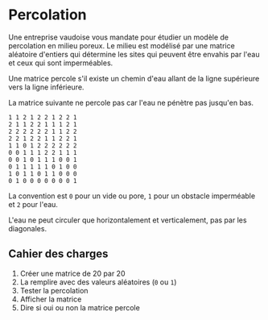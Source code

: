 # Percolation

Une entreprise vaudoise vous mandate pour étudier un modèle de percolation en milieu poreux. Le milieu est modélisé par une matrice aléatoire d'entiers qui détermine les sites qui peuvent être envahis par l'eau et ceux qui sont imperméables.

Une matrice percole s'il existe un chemin d'eau allant de la ligne supérieure vers la ligne inférieure.

La matrice suivante ne percole pas car l'eau ne pénètre pas jusqu'en bas.

```console
1 1 2 1 2 2 1 2 2 1
2 1 1 2 2 1 1 1 2 1
2 2 2 2 2 2 1 1 2 2
2 2 1 2 2 1 1 2 2 1
1 1 0 1 2 2 2 2 2 2
0 0 1 1 1 2 2 1 1 1
0 0 1 0 1 1 1 0 0 1
0 1 1 1 1 1 0 1 0 0
1 0 1 1 0 1 1 0 0 0
0 1 0 0 0 0 0 0 0 1
```

La convention est `0` pour un vide ou pore, `1` pour un obstacle imperméable et `2` pour l'eau.

L'eau ne peut circuler que horizontalement et verticalement, pas par les diagonales.

## Cahier des charges

1. Créer une matrice de 20 par 20
2. La remplire avec des valeurs aléatoires (`0` ou `1`)
3. Tester la percolation
4. Afficher la matrice
5. Dire si oui ou non la matrice percole
